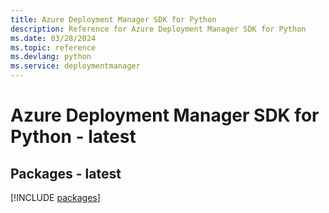 ```yaml
---
title: Azure Deployment Manager SDK for Python
description: Reference for Azure Deployment Manager SDK for Python
ms.date: 03/28/2024
ms.topic: reference
ms.devlang: python
ms.service: deploymentmanager
---
```

# Azure Deployment Manager SDK for Python - latest
## Packages - latest
[!INCLUDE [packages](deployment-manager-index.md)]